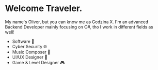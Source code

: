 # Welcome Traveler.
My name's Oliver, but you can know me as Godzina X. I'm an advanced Backend Developer mainly focusing on C#, tho I work in different fields as well!
* Software 👾
* Cyber Security 🌐
* Music Composer 🎹
* UI/UX Designer 🌃
* Game & Level Designer 🎮
